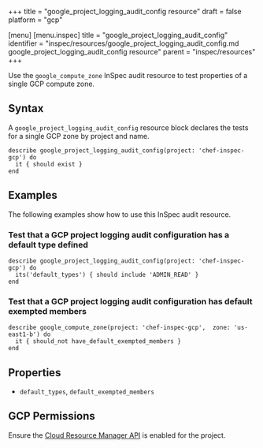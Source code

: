 +++
title = "google_project_logging_audit_config resource"
draft = false
platform = "gcp"

[menu]
  [menu.inspec]
    title = "google_project_logging_audit_config"
    identifier = "inspec/resources/google_project_logging_audit_config.md google_project_logging_audit_config resource"
    parent = "inspec/resources"
+++


Use the `google_compute_zone` InSpec audit resource to test properties of a single GCP compute zone.


## Syntax

A `google_project_logging_audit_config` resource block declares the tests for a single GCP zone by project and name.

    describe google_project_logging_audit_config(project: 'chef-inspec-gcp') do
      it { should exist }
    end


## Examples

The following examples show how to use this InSpec audit resource.


### Test that a GCP project logging audit configuration has a default type defined

    describe google_project_logging_audit_config(project: 'chef-inspec-gcp') do
      its('default_types') { should include 'ADMIN_READ' }
    end


### Test that a GCP project logging audit configuration has default exempted members

    describe google_compute_zone(project: 'chef-inspec-gcp',  zone: 'us-east1-b') do
      it { should_not have_default_exempted_members }
    end


## Properties

*  `default_types`, `default_exempted_members`



## GCP Permissions

Ensure the [Cloud Resource Manager API](https://console.cloud.google.com/apis/library/cloudresourcemanager.googleapis.com/) is enabled for the project.